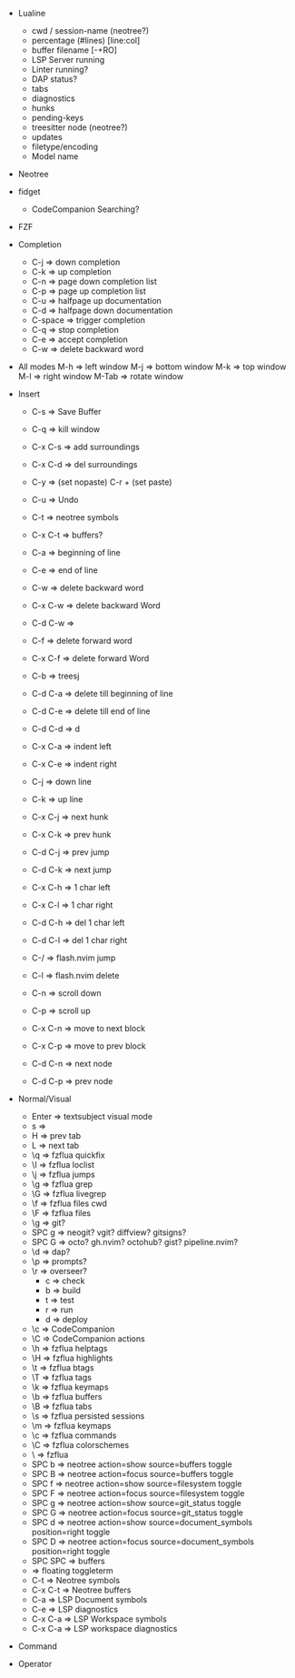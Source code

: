 - Lualine
  - cwd / session-name (neotree?)
  - percentage (#lines) [line:col]
  - buffer filename [-+RO]
  - LSP Server running
  - Linter running?
  - DAP status?
  - tabs
  - diagnostics
  - hunks
  - pending-keys
  - treesitter node (neotree?)
  - updates
  - filetype/encoding
  - Model name
- Neotree
- fidget
  - CodeCompanion Searching?
- FZF
- Completion
  - C-j => down completion
  - C-k => up completion
  - C-n => page down completion list
  - C-p => page up completion list
  - C-u => halfpage up documentation
  - C-d => halfpage down documentation
  - C-space => trigger completion
  - C-q => stop completion
  - C-e => accept completion
  - C-w => delete backward word
- All modes
  M-h => left window
  M-j => bottom window
  M-k => top window
  M-l => right window
  M-Tab => rotate window
- Insert

  - C-s => Save Buffer
  - C-q => kill window

  - C-x C-s => add surroundings
  - C-x C-d => del surroundings

  - C-y => (set nopaste) C-r + (set paste)

  - C-u => Undo

  - C-t => neotree symbols
  - C-x C-t => buffers?

  - C-a => beginning of line
  - C-e => end of line

  - C-w => delete backward word
  - C-x C-w => delete backward Word
  - C-d C-w =>

  - C-f => delete forward word
  - C-x C-f => delete forward Word
  - C-b => treesj
  - C-d C-a => delete till beginning of line
  - C-d C-e => delete till end of line
  - C-d C-d => <C-o>d

  - C-x C-a => indent left
  - C-x C-e => indent right

  - C-j => down line
  - C-k => up line

  - C-x C-j => next hunk
  - C-x C-k => prev hunk

  - C-d C-j => prev jump
  - C-d C-k => next jump

  - C-x C-h => 1 char left
  - C-x C-l => 1 char right

  - C-d C-h => del 1 char left
  - C-d C-l => del 1 char right

  - C-/ => flash.nvim jump
  - C-l => flash.nvim delete

  - C-n => scroll down
  - C-p => scroll up

  - C-x C-n => move to next block
  - C-x C-p => move to prev block

  - C-d C-n => next node
  - C-d C-p => prev node

- Normal/Visual
  - Enter => textsubject visual mode
  - s =>
  - H => prev tab
  - L => next tab
  - \q => fzflua quickfix
  - \l => fzflua loclist
  - \j => fzflua jumps
  - \g => fzflua grep
  - \G => fzflua livegrep
  - \f => fzflua files cwd
  - \F => fzflua files
  - \g => git?
  - SPC g => neogit? vgit? diffview? gitsigns?
  - SPC G => octo? gh.nvim? octohub? gist? pipeline.nvim?
  - \d => dap?
  - \p => prompts?
  - \r => overseer?
    - c => check
    - b => build
    - t => test
    - r => run
    - d => deploy
  - \c => CodeCompanion
  - \C => CodeCompanion actions
  - \h => fzflua helptags
  - \H => fzflua highlights
  - \t => fzflua btags
  - \T => fzflua tags
  - \k => fzflua keymaps
  - \b => fzflua buffers
  - \B => fzflua tabs
  - \s => fzflua persisted sessions
  - \m => fzflua keymaps
  - \c => fzflua commands
  - \C => fzflua colorschemes
  - \\ => fzflua
  - SPC b => neotree action=show source=buffers toggle
  - SPC B => neotree action=focus source=buffers toggle
  - SPC f => neotree action=show source=filesystem toggle
  - SPC F => neotree action=focus source=filesystem toggle
  - SPC g => neotree action=show source=git_status toggle
  - SPC G => neotree action=focus source=git_status toggle
  - SPC d => neotree action=show source=document_symbols position=right toggle
  - SPC D => neotree action=focus source=document_symbols position=right toggle
  - SPC SPC => buffers
  - <C-Space> => floating toggleterm
  - C-t => Neotree symbols
  - C-x C-t => Neotree buffers
  - C-a => LSP Document symbols
  - C-e => LSP diagnostics
  - C-x C-a => LSP Workspace symbols
  - C-x C-a => LSP workspace diagnostics
- Command
- Operator

